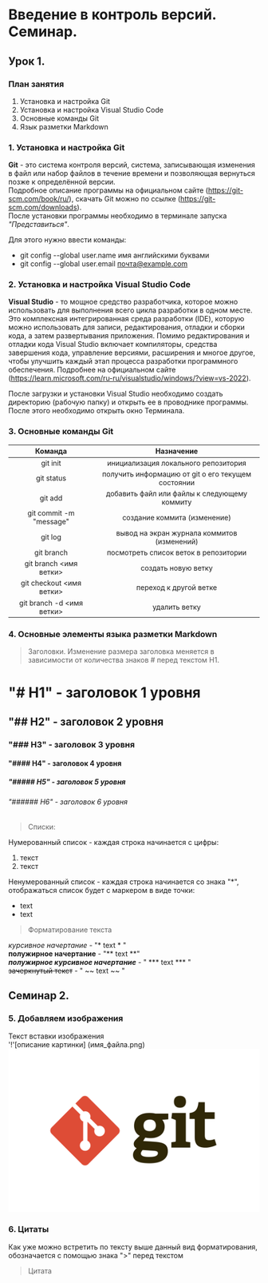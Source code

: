 # Введение в контроль версий. Семинар.

## Урок 1. 
### План занятия
1. Установка и настройка Git
2. Установка и настройка Visual Studio Code
3. Основные команды Git
4. Язык разметки Markdown

### 1. Установка и настройка Git
**Git** - это система контроля версий, система, записывающая изменения в файл или набор файлов в течение времени и позволяющая вернуться позже к определённой версии.  
Подробное описание программы на официальном сайте (https://git-scm.com/book/ru/), скачать Git можно по ссылке (https://git-scm.com/downloads).  
После установки программы необходимо в терминале запуска *"Представиться"*.  

Для этого нужно ввести команды:  
* git config --global user.name имя английскими буквами
* git config --global user.email  почта@example.com  

### 2. Установка и настройка Visual Studio Code
**Visual Studio** - то мощное средство разработчика, которое можно использовать для выполнения всего цикла разработки в одном месте. Это комплексная интегрированная среда разработки (IDE), которую можно использовать для записи, редактирования, отладки и сборки кода, а затем развертывания приложения. Помимо редактирования и отладки кода Visual Studio включает компиляторы, средства завершения кода, управление версиями, расширения и многое другое, чтобы улучшить каждый этап процесса разработки программного обеспечения. Подробнее на официальном сайте (https://learn.microsoft.com/ru-ru/visualstudio/windows/?view=vs-2022).  

После загрузки и установки Visual Studio необходимо создать директорию (рабочую папку) и открыть ее в проводнике программы. После этого необходимо открыть окно Терминала.  

### 3. Основные команды Git
| Команда| Назначение|
|:-:|:-:|
|git init | инициализация локального репозитория|
|git status| получить информацию от git о его текущем состоянии|
|git add| добавить файл или файлы к следующему коммиту|
|git commit -m "message"|создание коммита (изменение)|
|git log| вывод на экран журнала коммитов (изменений)|
|git branch|посмотреть список веток в репозитории|
|git branch <имя ветки> | создать новую ветку|
|git checkout <имя ветки>| переход к другой ветке|
|git branch -d <имя ветки>| удалить ветку|

### 4. Основные элементы языка разметки Markdown
> Заголовки. Изменение размера заголовка меняется в зависимости от количества знаков # перед текстом Н1.
# "# Н1" - заголовок 1 уровня
## "## H2" - заголовок 2 уровня
### "### H3" - заголовок 3 уровня
#### "#### H4" - заголовок 4 уровня
##### "##### H5" - заголовок 5 уровня
###### "###### H6" - заголовок 6 уровня
> Списки:  

Нумерованный список - каждая строка начинается с цифры:
1. текст
2. текст

Ненумерованный список - каждая строка начинается со знака "*", отображаться список будет с маркером в виде точки:
* text
* text  


> Форматирование текста  

*курсивное начертание* - "* text * "  
**полужирное начертание** - "** text **"  
***полужирное курсивное начертание*** - " *** text *** "  
~~зачеркнутый текст~~ - " ~~ text ~~ "

## Семинар 2.
### 5. Добавляем изображения
Текст вставки изображения  
 '!'[описание картинки] (имя_файла.png)
![Логотип Git](/Git.png) 

### 6. Цитаты  
Как уже можно встретить по тексту выше данный вид форматирования, обозначается с помощью знака ">" перед текстом
> Цитата